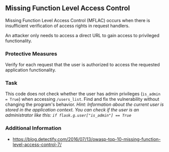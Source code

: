 ## Missing Function Level Access Control

Missing Function Level Access Control (MFLAC) occurs when there is insufficient verification of access rights in request handlers.

An attacker only needs to access a direct URL to gain access to privileged functionality.

### Protective Measures

Verify for each request that the user is authorized to access the requested application functionality.

### Task

This code does not check whether the user has admin privileges (`is_admin = True`) when accessing `/users_list`. Find and fix the vulnerability without changing the program's behavior.
_Hint: Information about the current user is stored in the application context. You can check if the user is an administrator like this: `if flask.g.user["is_admin"] == True`_

### Additional Information

* https://blog.detectify.com/2016/07/13/owasp-top-10-missing-function-level-access-control-7/
